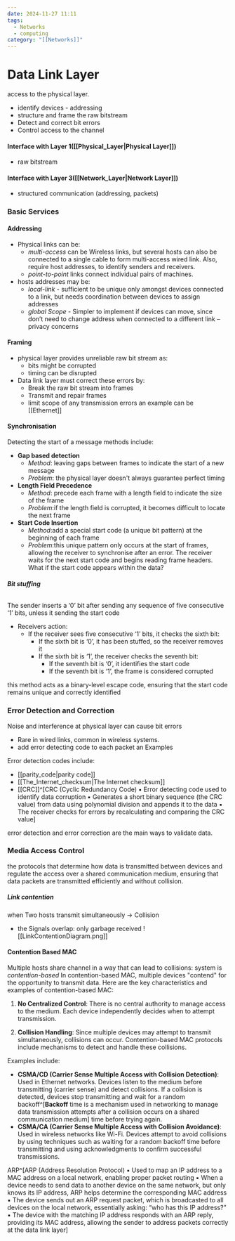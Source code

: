 ```yaml
---
date: 2024-11-27 11:11
tags:
  - Networks
  - computing
category: "[[Networks]]"
---
```

# Data Link Layer
access to the physical layer.
- identify devices - addressing 
- structure and frame the raw bitstream
- Detect and correct bit errors
- Control access to the channel
#### Interface with Layer 1([[Physical_Layer|Physical Layer]])
- raw bitstream
#### Interface with Layer 3([[Network_Layer|Network Layer]])
- structured communication (addressing, packets)

### Basic Services
#### Addressing
- Physical links can be:
	- *multi-access* can be Wireless links, but several hosts can also be connected to a single cable to form multi-access wired link.  Also, require host addresses, to identify senders and receivers.
	- *point-to-point* links connect individual pairs of machines.
- hosts addresses may be:
	- *local-link* - sufficient to be unique only amongst devices connected to a link, but needs coordination between devices to assign addresses 
	- *global Scope* - Simpler to implement if devices can move, since don’t need to change address when connected to a different link – privacy concerns
#### Framing 
- physical layer provides unreliable raw bit stream as:
	- bits might be corrupted
	- timing can be disrupted
- Data link layer must correct these errors by:
	- Break the raw bit stream into frames
	- Transmit and repair frames
	- limit scope of any transmission errors
an example can be [[Ethernet]]
#### Synchronisation
Detecting the start of a message methods include:
- **Gap based detection**
	- *Method*: leaving gaps between frames to indicate the start of a new message
	- *Problem*: the physical layer doesn't always guarantee perfect timing
- **Length Field Precedence**
	- *Method*: precede each frame with a length field to indicate the size of the frame
	- *Problem*:if the length field is corrupted, it becomes difficult to locate the next frame
- **Start Code Insertion**
	- *Method*:add a special start code (a unique bit pattern) at the beginning of each frame
	- *Problem*:this unique pattern only occurs at the start of frames, allowing the receiver to synchronise after an error. The receiver waits for the next start code and begins reading frame headers.
What if the start code appears within the data?
###### **Bit stuffing**
The sender inserts a ‘0’ bit after sending any sequence of five consecutive ‘1’ bits, unless it sending the start code
- Receivers action:
	- If the receiver sees five consecutive ‘1’ bits, it checks the sixth bit:
		- If the sixth bit is ‘0’, it has been stuffed, so the receiver removes it
		- If the sixth bit is ‘1’, the receiver checks the seventh bit: 
			 - If the seventh bit is ‘0’, it identifies the start code
			 - If the seventh bit is ‘1’, the frame is considered corrupted

this method acts as a binary-level escape code, ensuring that the start code remains unique and correctly identified
### Error Detection and Correction
Noise and interference at physical layer can cause bit errors
- Rare in wired links, common in wireless systems.
- add error detecting code to each packet
an Examples 

Error detection codes include:
- [[parity_code|parity code]]
- [[The_Internet_checksum|The Internet checksum]]
- [[CRC]]^[CRC (Cyclic Redundancy Code) ▪ Error detecting code used to identify data corruption ▪ Generates a short binary sequence (the CRC value) from data using polynomial division and appends it to the data ▪ The receiver checks for errors by recalculating and comparing the CRC value]

error detection and error correction are the main ways to validate data.

### Media Access Control
the protocols that determine how data is transmitted between devices and regulate the access over a shared communication medium, ensuring that data packets are transmitted efficiently and without collision.
##### Link contention
when Two hosts transmit simultaneously -> Collision 
 - the Signals overlap: only garbage received
 ![[LinkContentionDiagram.png]]
#### Contention Based MAC
Multiple hosts share channel in a way that can lead to collisions: system is *contention-based*
In contention-based MAC, multiple devices "contend" for the opportunity to transmit data. 
Here are the key characteristics and examples of contention-based MAC:

1. **No Centralized Control**: There is no central authority to manage access to the medium. Each device independently decides when to attempt transmission.
    
2. **Collision Handling**: Since multiple devices may attempt to transmit simultaneously, collisions can occur. Contention-based MAC protocols include mechanisms to detect and handle these collisions.

Examples include:
- **CSMA/CD (Carrier Sense Multiple Access with Collision Detection)**: Used in Ethernet networks. Devices listen to the medium before transmitting (carrier sense) and detect collisions. If a collision is detected, devices stop transmitting and wait for a random backoff^[**Backoff** time is a mechanism used in networking to manage data transmission attempts after a collision occurs on a shared communication medium] time before trying again.
- **CSMA/CA (Carrier Sense Multiple Access with Collision Avoidance)**: Used in wireless networks like Wi-Fi. Devices attempt to avoid collisions by using techniques such as waiting for a random backoff time before transmitting and using acknowledgments to confirm successful transmissions.

ARP^[ARP (Address Resolution Protocol) ▪ Used to map an IP address to a MAC address on a local network, enabling proper packet routing ▪ When a device needs to send data to another device on the same network, but only knows its IP address, ARP helps determine the corresponding MAC address ▪ The device sends out an ARP request packet, which is broadcasted to all devices on the local network, essentially asking: “who has this IP address?” ▪ The device with the matching IP address responds with an ARP reply, providing its MAC address, allowing the sender to address packets correctly at the data link layer]